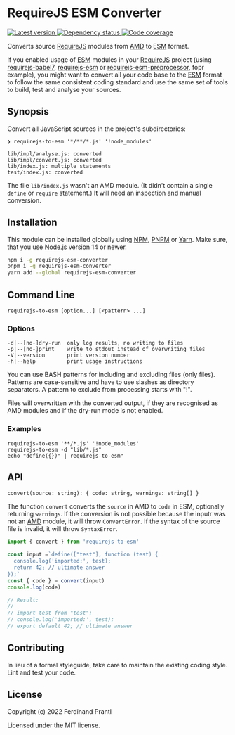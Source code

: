 # RequireJS ESM Converter

[![Latest version](https://img.shields.io/npm/v/requirejs-esm-converter)
 ![Dependency status](https://img.shields.io/librariesio/release/npm/requirejs-esm-converter)
](https://www.npmjs.com/package/requirejs-esm-converter)
[![Code coverage](https://codecov.io/gh/prantlf/requirejs-esm-converter/branch/master/graph/badge.svg)](https://codecov.io/gh/prantlf/requirejs-esm-converter)

Converts source [RequireJS] modules from [AMD] to [ESM] format.

If you enabled usage of [ESM] modules in your [RequireJS] project (using [requirejs-babel7], [requirejs-esm] or [requirejs-esm-preprocessor], fopr example), you might want to convert all your code base to the [ESM] format to follow the same consistent coding standard and use the same set of tools to build, test and analyse your sources.

## Synopsis

Convert all JavaScript sources in the project's subdirectories:

    ❯ requirejs-to-esm '*/**/*.js' '!node_modules'

    lib/impl/analyse.js: converted
    lib/impl/convert.js: converted
    lib/index.js: multiple statements
    test/index.js: converted

The file `lib/index.js` wasn't an AMD module. (It didn't contain a single `define` or `require` statement.) It will need an inspection and manual conversion.

## Installation

This module can be installed globally using [NPM], [PNPM] or [Yarn]. Make sure, that you use [Node.js] version 14 or newer.

```sh
npm i -g requirejs-esm-converter
pnpm i -g requirejs-esm-converter
yarn add --global requirejs-esm-converter
```

## Command Line

    requirejs-to-esm [option...] [<pattern> ...]

### Options

    -d|--[no-]dry-run  only log results, no writing to files
    -p|--[no-]print    write to stdout instead of overwriting files
    -V|--version       print version number
    -h|--help          print usage instructions

You can use BASH patterns for including and excluding files (only files).
Patterns are case-sensitive and have to use slashes as directory separators.
A pattern to exclude from processing starts with "!".

Files will overwritten with the converted output, if they are recognised
as AMD modules and if the dry-run mode is not enabled.

### Examples

    requirejs-to-esm '**/*.js' '!node_modules'
    requirejs-to-esm -d "lib/*.js"
    echo "define({})" | requirejs-to-esm"

## API

    convert(source: string): { code: string, warnings: string[] }

The function `convert` converts the `source` in AMD to `code` in ESM, optionally returning `warnings`. If the conversion is not possible because the inputr was not an [AMD] module, it will throw `ConvertError`. If the syntax of the source file is invalid, it will throw `SyntaxError`.

```js
import { convert } from 'requirejs-to-esm'

const input =`define(["test"], function (test) {
  console.log('imported:', test);
  return 42; // ultimate answer
});`
const { code } = convert(input)
console.log(code)

// Result:
//
// import test from "test";
// console.log('imported:', test);
// export default 42; // ultimate answer
```

## Contributing

In lieu of a formal styleguide, take care to maintain the existing coding style. Lint and test your code.

## License

Copyright (c) 2022 Ferdinand Prantl

Licensed under the MIT license.

[RequireJS]: http://requirejs.org
[AMD]: https://github.com/amdjs/amdjs-api/blob/master/AMD.md#amd
[ESM]: https://developer.mozilla.org/en-US/docs/Web/JavaScript/Guide/Modules
[requirejs-babel7]: https://www.npmjs.com/package/requirejs-babel7
[requirejs-esm]: https://www.npmjs.com/package/requirejs-esm
[requirejs-esm-preprocessor]: https://www.npmjs.com/package/requirejs-esm-preprocessor
[Node.js]: http://nodejs.org/
[NPM]: https://www.npmjs.com/
[PNPM]: https://pnpm.io/
[Yarn]: https://yarnpkg.com/

